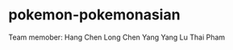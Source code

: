 # pokemon-pokemonasian

Team memober: 	Hang Chen
				Long Chen 
				Yang Yang Lu
				Thai Pham
				
				
